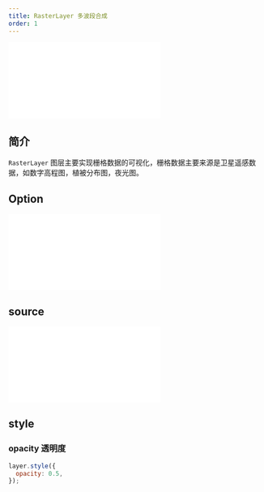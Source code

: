 ```yaml
---
title: RasterLayer 多波段合成
order: 1
---
```


<embed src="@/docs/api/common/style.md"></embed>

## 简介

`RasterLayer` 图层主要实现栅格数据的可视化，栅格数据主要来源是卫星遥感数据，如数字高程图，植被分布图，夜光图。

## Option

<embed src="@/docs/api/common/layer/options.zh.md"></embed>

## source

<embed src="@/docs/api/common/source/raster/raster_rgb.zh.md"></embed>

## style

### opacity 透明度

```js
layer.style({
  opacity: 0.5,
});
```
